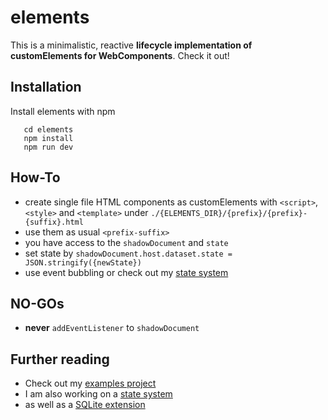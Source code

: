 # elements
This is a minimalistic, reactive **lifecycle implementation of customElements for WebComponents**. Check it out!

## Installation
Install elements with npm

```git clone https://github.com/yhwh-script/elements.git
   cd elements
   npm install
   npm run dev
```

## How-To
- create single file HTML components as customElements with `<script>`, `<style>` and `<template>` under `./{ELEMENTS_DIR}/{prefix}/{prefix}-{suffix}.html` 
- use them as usual `<prefix-suffix>`
- you have access to the `shadowDocument` and `state`
- set state by `shadowDocument.host.dataset.state = JSON.stringify({newState})`
- use event bubbling or check out my [state system](https://github.com/yhwh-script/state)

## NO-GOs
- **never** `addEventListener` to `shadowDocument`

## Further reading
- Check out my [examples project](https://github.com/yhwh-script/elements)
- I am also working on a [state system](https://github.com/yhwh-script/state)
- as well as a [SQLite extension](https://github.com/yhwh-script/sqlite)